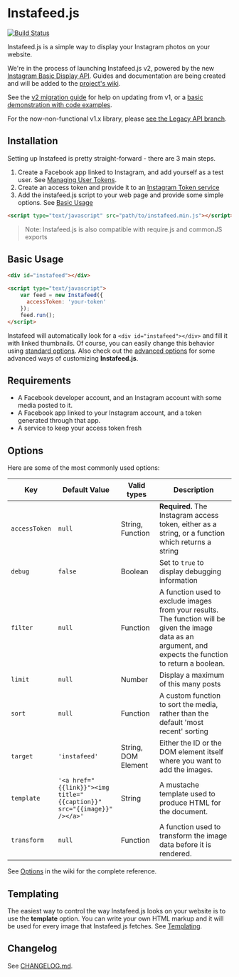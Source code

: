 # Instafeed.js

[![Build Status](https://travis-ci.com/stevenschobert/instafeed.js.svg?branch=master)](https://travis-ci.com/stevenschobert/instafeed.js)

Instafeed.js is a simple way to display your Instagram photos on your website.

We're in the process of launching Instafeed.js v2, powered by the new [Instagram Basic Display API](https://developers.facebook.com/docs/instagram-basic-display-api/). Guides and documentation are being created and will be added to the [project's wiki](https://github.com/stevenschobert/instafeed.js/wiki).

See the [v2 migration guide](https://github.com/stevenschobert/instafeed.js/wiki/Version-2-migration-guide) for help on updating from v1, or a [basic demonstration with code examples](https://codepen.io/companionstudio/pen/rNVPGOz).

For the now-non-functional v1.x library, please [see the Legacy API branch](https://github.com/stevenschobert/instafeed.js/tree/legacy-api).

## Installation

Setting up Instafeed is pretty straight-forward - there are 3 main steps.

 1. Create a Facebook app linked to Instagram, and add yourself as a test user. See [Managing User Tokens](https://github.com/stevenschobert/instafeed.js/wiki/Managing-Access-Tokens).
 2. Create an access token and provide it to an [Instagram Token service](https://www.instant-tokens.com/home)
 3. Add the instafeed.js script to your web page and provide some simple options. See [Basic Usage](https://github.com/stevenschobert/instafeed.js/wiki/Basic-Usage)

```html
<script type="text/javascript" src="path/to/instafeed.min.js"></script>
```

> Note: Instafeed.js is also compatible with require.js and commonJS exports

## Basic Usage

```html
<div id="instafeed"></div>

<script type="text/javascript">
    var feed = new Instafeed({
      accessToken: 'your-token'
    });
    feed.run();
</script>
```

Instafeed will automatically look for a `<div id="instafeed"></div>` and fill it with linked thumbnails. Of course, you can easily change this behavior using [standard options](#standard-options). Also check out the [advanced options](#advanced-options) for some advanced ways of customizing __Instafeed.js__.

## Requirements

 * A Facebook developer account, and an Instagram account with some media posted to it.
 * A Facebook app linked to your Instagram account, and a token generated through that app.
 * A service to keep your access token fresh

## Options

Here are some of the most commonly used options:

| Key  | Default Value  | Valid types | Description  |
|---|---|---|---|
| `accessToken` | `null` | String, Function | **Required.** The Instagram access token, either as a string, or a function which returns a string |
| `debug` | `false` | Boolean | Set to `true` to display debugging information |
| `filter` | `null` | Function | A function used to exclude images from your results. The function will be given the image data as an argument, and expects the function to return a boolean. |
| `limit` | `null` | Number | Display a maximum of this many posts |
| `sort` | `null` | Function | A custom function to sort the media, rather than the default 'most recent' sorting|
| `target` | `'instafeed'` | String, DOM Element | Either the ID or the DOM element itself where you want to add the images. |
| `template` | `'<a href="{{link}}"><img title="{{caption}}" src="{{image}}" /></a>'` | String | A mustache template used to produce HTML for the document. |
| `transform` | `null` | Function | A function used to transform the image data before it is rendered. |

See [Options](https://github.com/stevenschobert/instafeed.js/wiki/Options-Reference) in the wiki for the complete reference.

## Templating

The easiest way to control the way Instafeed.js looks on your website is to use the __template__ option. You can write your own HTML markup and it will be used for every image that Instafeed.js fetches. See [Templating](https://github.com/stevenschobert/instafeed.js/wiki/Templating).

## Changelog

See [CHANGELOG.md](./CHANGELOG.md).
